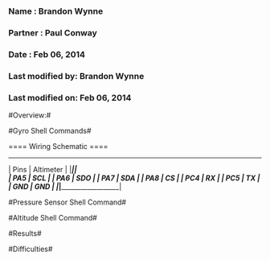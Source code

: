 ### Name            : Brandon Wynne ###
### Partner         : Paul Conway   ###
### Date            : Feb 06, 2014  ###
### Last modified by: Brandon Wynne ###
### Last modified on: Feb 06, 2014  ###


#Overview:#




#Gyro Shell Commands#




==== Wiring Schematic ====

__________________________________
|  Pins   |      Altimeter       |
|_________|______________________|      
|  PA5    |         SCL          |
|  PA6    |         SDO          |
|  PA7    |         SDA		 |
|  PA8    |         CS		 |
|  PC4    |         RX		 |
|  PC5    |         TX		 |
|  GND    |         GND		 |
|_________|______________________|


#Pressure Sensor Shell Command#



#Altitude Shell Command#


#Results#


#Difficulties#
